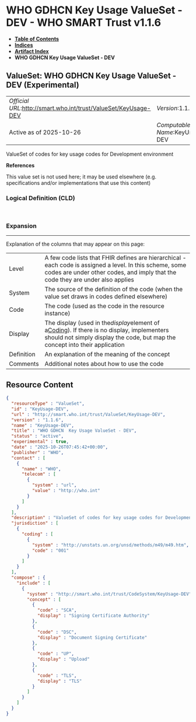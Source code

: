# WHO GDHCN Key Usage ValueSet - DEV - WHO SMART Trust v1.1.6

* [**Table of Contents**](toc.md)
* [**Indices**](indices.md)
* [**Artifact Index**](artifacts.md)
* **WHO GDHCN Key Usage ValueSet - DEV**

## ValueSet: WHO GDHCN Key Usage ValueSet - DEV (Experimental) 

| | |
| :--- | :--- |
| *Official URL*:http://smart.who.int/trust/ValueSet/KeyUsage-DEV | *Version*:1.1.6 |
| Active as of 2025-10-26 | *Computable Name*:KeyUsage-DEV |

 
ValueSet of codes for key usage codes for Development environment 

 **References** 

This value set is not used here; it may be used elsewhere (e.g. specifications and/or implementations that use this content)

### Logical Definition (CLD)

 

### Expansion

-------

 Explanation of the columns that may appear on this page: 

| | |
| :--- | :--- |
| Level | A few code lists that FHIR defines are hierarchical - each code is assigned a level. In this scheme, some codes are under other codes, and imply that the code they are under also applies |
| System | The source of the definition of the code (when the value set draws in codes defined elsewhere) |
| Code | The code (used as the code in the resource instance) |
| Display | The display (used in the*display*element of a[Coding](http://hl7.org/fhir/R5/datatypes.html#Coding)). If there is no display, implementers should not simply display the code, but map the concept into their application |
| Definition | An explanation of the meaning of the concept |
| Comments | Additional notes about how to use the code |



## Resource Content

```json
{
  "resourceType" : "ValueSet",
  "id" : "KeyUsage-DEV",
  "url" : "http://smart.who.int/trust/ValueSet/KeyUsage-DEV",
  "version" : "1.1.6",
  "name" : "KeyUsage-DEV",
  "title" : "WHO GDHCN  Key Usage ValueSet - DEV",
  "status" : "active",
  "experimental" : true,
  "date" : "2025-10-26T07:45:42+00:00",
  "publisher" : "WHO",
  "contact" : [
    {
      "name" : "WHO",
      "telecom" : [
        {
          "system" : "url",
          "value" : "http://who.int"
        }
      ]
    }
  ],
  "description" : "ValueSet of codes for key usage codes for Development environment",
  "jurisdiction" : [
    {
      "coding" : [
        {
          "system" : "http://unstats.un.org/unsd/methods/m49/m49.htm",
          "code" : "001"
        }
      ]
    }
  ],
  "compose" : {
    "include" : [
      {
        "system" : "http://smart.who.int/trust/CodeSystem/KeyUsage-DEV",
        "concept" : [
          {
            "code" : "SCA",
            "display" : "Signing Certificate Authority"
          },
          {
            "code" : "DSC",
            "display" : "Document Signing Certificate"
          },
          {
            "code" : "UP",
            "display" : "Upload"
          },
          {
            "code" : "TLS",
            "display" : "TLS"
          }
        ]
      }
    ]
  }
}

```
